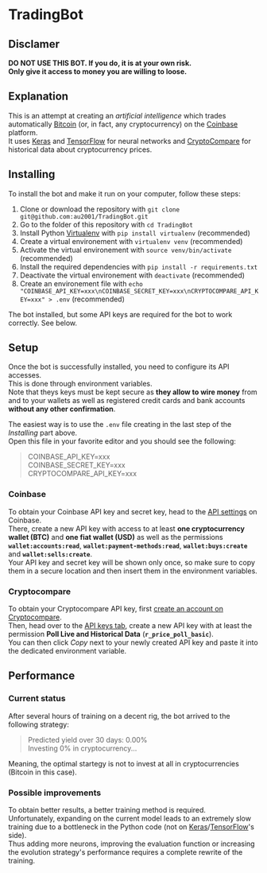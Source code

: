 # TradingBot

## Disclamer

**DO NOT USE THIS BOT. If you do, it is at your own risk.**\
**Only give it access to money you are willing to loose.**

## Explanation

This is an attempt at creating an *artificial intelligence* which trades automatically [Bitcoin](https://bitcoin.org/en/) (or, in fact, any cryptocurrency) on the [Coinbase](https://www.coinbase.com) platform.\
It uses [Keras](https://keras.io) and [TensorFlow](https://www.tensorflow.org) for neural networks and [CryptoCompare](https://www.cryptocompare.com) for historical data about cryptocurrency prices.

## Installing

To install the bot and make it run on your computer, follow these steps:
1. Clone or download the repository with `git clone git@github.com:au2001/TradingBot.git`
2. Go to the folder of this repository with `cd TradingBot`
3. Install Python [Virtualenv](https://virtualenv.pypa.io/en/stable/installation.html) with `pip install virtualenv` (recommended)
4. Create a virtual environement with `virtualenv venv` (recommended)
5. Activate the virtual environement with `source venv/bin/activate` (recommended)
6. Install the required dependencies with `pip install -r requirements.txt`
7. Deactivate the virtual environement with `deactivate` (recommended)
8. Create an environement file with `echo "COINBASE_API_KEY=xxx\nCOINBASE_SECRET_KEY=xxx\nCRYPTOCOMPARE_API_KEY=xxx" > .env` (recommended)

The bot installed, but some API keys are required for the bot to work correctly. See below.

## Setup

Once the bot is successfully installed, you need to configure its API accesses.\
This is done through environment variables.\
Note that theys keys must be kept secure as **they allow to wire money** from and to your wallets as well as registered credit cards and bank accounts **without any other confirmation**.

The easiest way is to use the `.env` file creating in the last step of the *Installing* part above.\
Open this file in your favorite editor and you should see the following:
> COINBASE_API_KEY=xxx\
> COINBASE_SECRET_KEY=xxx\
> CRYPTOCOMPARE_API_KEY=xxx

### Coinbase

To obtain your Coinbase API key and secret key, head to the [API settings](https://www.coinbase.com/settings/api) on Coinbase.\
There, create a new API key with access to at least **one cryptocurrency wallet (BTC)** and **one fiat wallet (USD)** as well as the permissions **`wallet:accounts:read`**, **`wallet:payment-methods:read`**, **`wallet:buys:create`** and **`wallet:sells:create`**.\
Your API key and secret key will be shown only once, so make sure to copy them in a secure location and then insert them in the environment variables.

### Cryptocompare

To obtain your Cryptocompare API key, first [create an account on Cryptocompare](https://www.cryptocompare.com).\
Then, head over to the [API keys tab](https://www.cryptocompare.com/cryptopian/api-keys), create a new API key with at least the permission **Poll Live and Historical Data** (**`r_price_poll_basic`**).\
You can then click *Copy* next to your newly created API key and paste it into the dedicated environment variable.

## Performance

### Current status

After several hours of training on a decent rig, the bot arrived to the following strategy:
> Predicted yield over 30 days: 0.00%\
> Investing 0% in cryptocurrency...

Meaning, the optimal startegy is not to invest at all in cryptocurrencies (Bitcoin in this case).

### Possible improvements

To obtain better results, a better training method is required.\
Unfortunately, expanding on the current model leads to an extremely slow training due to a bottleneck in the Python code (not on [Keras]()/[TensorFlow]()'s side).\
Thus adding more neurons, improving the evaluation function or increasing the evolution strategy's performance requires a complete rewrite of the training.
